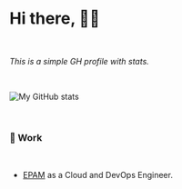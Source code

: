 <!--
**This** is a ✨ _special_ ✨ repository because its `README.md` (this file) appears on your GitHub profile.

Here are some ideas to get you started:

- 🔭 I’m currently working on ...
- 🌱 I’m currently learning ...
- 👯 I’m looking to collaborate on ...
- 🤔 I’m looking for help with ...
- 💬 Ask me about ...
- 📫 How to reach me: ...
- 😄 Pronouns: ...
- ⚡ Fun fact: ...
-->

# Hi there, 👋🏽

</br>

_This is a simple GH profile with stats._

</br>

![My GitHub stats](https://github-readme-stats-lzu1ew8j3-kecskemethys-projects.vercel.app/api?username=zoltan-kecskemethy-epam&show_icons=true)

</br>

### 👕 Work

</br>

- [EPAM](https://www.epam.com/) as a Cloud and DevOps Engineer.

</br>

